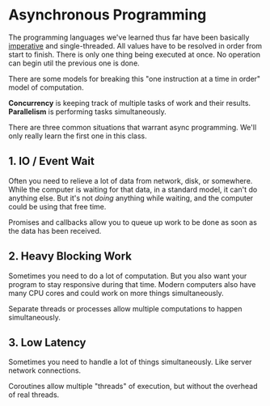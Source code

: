 # Asynchronous Programming

The programming languages we've learned thus far have been basically [imperative](/notes/py-program-flow.md) and single-threaded.
All values have to be resolved in order from start to finish.
There is only one thing being executed at once.
No operation can begin util the previous one is done.

There are some models for breaking this "one instruction at a time in order" model of computation.

**Concurrency** is keeping track of multiple tasks of work and their results.
**Parallelism** is performing tasks simultaneously.

There are three common situations that warrant async programming.
We'll only really learn the first one in this class.

## 1. IO / Event Wait

Often you need to relieve a lot of data from network, disk, or somewhere.
While the computer is waiting for that data, in a standard model, it can't do anything else.
But it's not _doing_ anything while waiting, and the computer could be using that free time.

Promises and callbacks allow you to queue up work to be done as soon as the data has been received.

## 2. Heavy Blocking Work

Sometimes you need to do a lot of computation.
But you also want your program to stay responsive during that time.
Modern computers also have many CPU cores and could work on more things simultaneously.

Separate threads or processes allow multiple computations to happen simultaneously.

## 3. Low Latency

Sometimes you need to handle a lot of things simultaneously.
Like server network connections.

Coroutines allow multiple "threads" of execution, but without the overhead of real threads.
